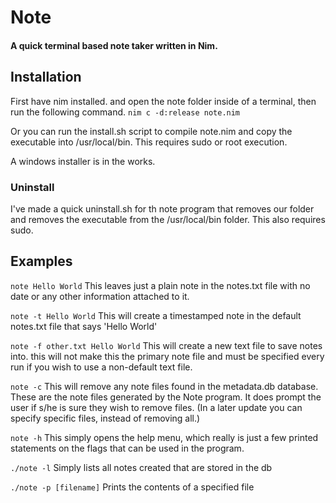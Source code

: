 # Note
#### A quick terminal based note taker written in Nim.

## Installation
First have nim installed. and open the note folder inside of a terminal,
 then run the following command.
`nim c -d:release note.nim`

Or you can run the install.sh script to compile note.nim and copy the
executable into /usr/local/bin. This requires sudo or root execution.

A windows installer is in the works.

### Uninstall

I've made a quick uninstall.sh for th note program that removes our folder
and removes the executable from the /usr/local/bin folder. This also requires
sudo.

## Examples

`note Hello World`
This leaves just a plain note in the notes.txt file with no date or any
other information attached to it.

`note -t Hello World`
This will create a timestamped note in the default notes.txt file that
says 'Hello World'

`note -f other.txt Hello World`
This will create a new text file to save notes into. this will not make this 
the primary note file and must be specified every run if you wish to use a 
non-default text file.

`note -c`
This will remove any note files found in the metadata.db database. These
are the note files generated by the Note program. It does prompt the user if s/he
is sure they wish to remove files. 
(In a later update you can specify specific files, instead of removing all.)

`note -h`
This simply opens the help menu, which really is just a few printed statements
on the flags that can be used in the program.


`./note -l`
Simply lists all notes created that are stored in the db

`./note -p [filename]`
Prints the contents of a specified file

